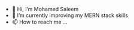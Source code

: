 - 👋 Hi, I’m Mohamed Saleem
- 🌱 I’m currently improving my MERN stack skills
- 📫 How to reach me ...

